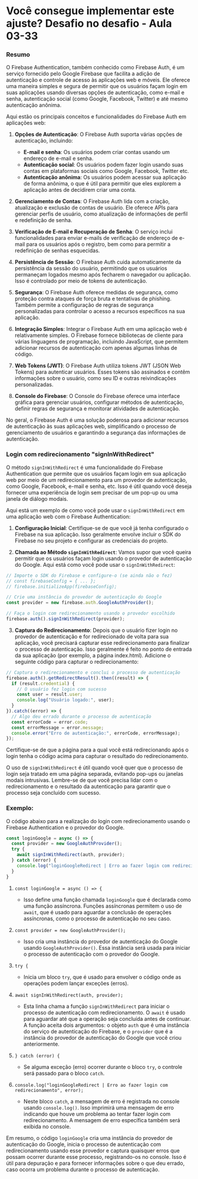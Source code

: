 <!--
Antes de publicar a issue, lembre-se de clicar na aba "Preview", para visualizar se a formatação está correta =)
-->

<!-- Escreva/insira as imagens após essa linha -->

# Você consegue implementar este ajuste? Desafio no desafio - Aula 03-33

### Resumo

O Firebase Authentication, também conhecido como Firebase Auth, é um serviço fornecido pelo Google Firebase que facilita a adição de autenticação e controle de acesso às aplicações web e móveis. Ele oferece uma maneira simples e segura de permitir que os usuários façam login em suas aplicações usando diversas opções de autenticação, como e-mail e senha, autenticação social (como Google, Facebook, Twitter) e até mesmo autenticação anônima.

Aqui estão os principais conceitos e funcionalidades do Firebase Auth em aplicações web:

1. **Opções de Autenticação**: O Firebase Auth suporta várias opções de autenticação, incluindo:
   
   - **E-mail e senha**: Os usuários podem criar contas usando um endereço de e-mail e senha.
   - **Autenticação social**: Os usuários podem fazer login usando suas contas em plataformas sociais como Google, Facebook, Twitter etc.
   - **Autenticação anônima**: Os usuários podem acessar sua aplicação de forma anônima, o que é útil para permitir que eles explorem a aplicação antes de decidirem criar uma conta.

2. **Gerenciamento de Contas**: O Firebase Auth lida com a criação, atualização e exclusão de contas de usuário. Ele oferece APIs para gerenciar perfis de usuário, como atualização de informações de perfil e redefinição de senha.

3. **Verificação de E-mail e Recuperação de Senha**: O serviço inclui funcionalidades para enviar e-mails de verificação de endereço de e-mail para os usuários após o registro, bem como para permitir a redefinição de senhas esquecidas.

4. **Persistência de Sessão**: O Firebase Auth cuida automaticamente da persistência da sessão do usuário, permitindo que os usuários permaneçam logados mesmo após fecharem o navegador ou aplicação. Isso é controlado por meio de tokens de autenticação.

5. **Segurança**: O Firebase Auth oferece medidas de segurança, como proteção contra ataques de força bruta e tentativas de phishing. Também permite a configuração de regras de segurança personalizadas para controlar o acesso a recursos específicos na sua aplicação.

6. **Integração Simples**: Integrar o Firebase Auth em uma aplicação web é relativamente simples. O Firebase fornece bibliotecas de cliente para várias linguagens de programação, incluindo JavaScript, que permitem adicionar recursos de autenticação com apenas algumas linhas de código.

7. **Web Tokens (JWT)**: O Firebase Auth utiliza tokens JWT (JSON Web Tokens) para autenticar usuários. Esses tokens são assinados e contêm informações sobre o usuário, como seu ID e outras reivindicações personalizadas.

8. **Console do Firebase**: O Console do Firebase oferece uma interface gráfica para gerenciar usuários, configurar métodos de autenticação, definir regras de segurança e monitorar atividades de autenticação.

No geral, o Firebase Auth é uma solução poderosa para adicionar recursos de autenticação às suas aplicações web, simplificando o processo de gerenciamento de usuários e garantindo a segurança das informações de autenticação.

### Login com redirecionamento "signInWithRedirect"

O método `signInWithRedirect` é uma funcionalidade do Firebase Authentication que permite que os usuários façam login em sua aplicação web por meio de um redirecionamento para um provedor de autenticação, como Google, Facebook, e-mail e senha, etc. Isso é útil quando você deseja fornecer uma experiência de login sem precisar de um pop-up ou uma janela de diálogo modais.

Aqui está um exemplo de como você pode usar o `signInWithRedirect` em uma aplicação web com o Firebase Authentication:

1. **Configuração Inicial**:
   Certifique-se de que você já tenha configurado o Firebase na sua aplicação. Isso geralmente envolve incluir o SDK do Firebase no seu projeto e configurar as credenciais do projeto.

2. **Chamada ao Método `signInWithRedirect`**:
   Vamos supor que você queira permitir que os usuários façam login usando o provedor de autenticação do Google. Aqui está como você pode usar o `signInWithRedirect`:

```javascript
// Importe o SDK do Firebase e configure-o (se ainda não o fez)
// const firebaseConfig = { ... };
// firebase.initializeApp(firebaseConfig);

// Crie uma instância do provedor de autenticação do Google
const provider = new firebase.auth.GoogleAuthProvider();

// Faça o login com redirecionamento usando o provedor escolhido
firebase.auth().signInWithRedirect(provider);
```

3. **Captura do Redirecionamento**:
   Depois que o usuário fizer login no provedor de autenticação e for redirecionado de volta para sua aplicação, você precisará capturar esse redirecionamento para finalizar o processo de autenticação. Isso geralmente é feito no ponto de entrada da sua aplicação (por exemplo, a página index.html). Adicione o seguinte código para capturar o redirecionamento:

```javascript
// Captura o redirecionamento e conclui o processo de autenticação
firebase.auth().getRedirectResult().then((result) => {
  if (result.credential) {
    // O usuário fez login com sucesso
    const user = result.user;
    console.log("Usuário logado:", user);
  }
}).catch((error) => {
  // Algo deu errado durante o processo de autenticação
  const errorCode = error.code;
  const errorMessage = error.message;
  console.error("Erro de autenticação:", errorCode, errorMessage);
});
```

Certifique-se de que a página para a qual você está redirecionando após o login tenha o código acima para capturar o resultado do redirecionamento.

O uso de `signInWithRedirect` é útil quando você quer que o processo de login seja tratado em uma página separada, evitando pop-ups ou janelas modais intrusivas. Lembre-se de que você precisa lidar com o redirecionamento e o resultado da autenticação para garantir que o processo seja concluído com sucesso.

### Exemplo:

O código abaixo para a realização do login com redirecionamento usando o Firebase Authentication e o provedor do Google. 

```javascript
const loginGoogle = async () => {
  const provider = new GoogleAuthProvider();
  try {
    await signInWithRedirect(auth, provider);
  } catch (error) {
    console.log("loginGoogleRedirect | Erro ao fazer login com redirecionamento", error);
  }
}
```

1. `const loginGoogle = async () => {`
   
   - Isso define uma função chamada `loginGoogle` que é declarada como uma função assíncrona. Funções assíncronas permitem o uso de `await`, que é usado para aguardar a conclusão de operações assíncronas, como o processo de autenticação no seu caso.

2. `const provider = new GoogleAuthProvider();`
   
   - Isso cria uma instância do provedor de autenticação do Google usando `GoogleAuthProvider()`. Essa instância será usada para iniciar o processo de autenticação com o provedor do Google.

3. `try {`
   
   - Inicia um bloco `try`, que é usado para envolver o código onde as operações podem lançar exceções (erros).

4. `await signInWithRedirect(auth, provider);`
   
   - Esta linha chama a função `signInWithRedirect` para iniciar o processo de autenticação com redirecionamento. O `await` é usado para aguardar até que a operação seja concluída antes de continuar. A função aceita dois argumentos: o objeto `auth` que é uma instância do serviço de autenticação do Firebase, e o `provider` que é a instância do provedor de autenticação do Google que você criou anteriormente.

5. `} catch (error) {`
   
   - Se alguma exceção (erro) ocorrer durante o bloco `try`, o controle será passado para o bloco `catch`.

6. `console.log("loginGoogleRedirect | Erro ao fazer login com redirecionamento", error);`
   
   - Neste bloco `catch`, a mensagem de erro é registrada no console usando `console.log()`. Isso imprimirá uma mensagem de erro indicando que houve um problema ao tentar fazer login com redirecionamento. A mensagem de erro específica também será exibida no console.

Em resumo, o código `loginGoogle` cria uma instância do provedor de autenticação do Google, inicia o processo de autenticação com redirecionamento usando esse provedor e captura quaisquer erros que possam ocorrer durante esse processo, registrando-os no console. Isso é útil para depuração e para fornecer informações sobre o que deu errado, caso ocorra um problema durante o processo de autenticação.
